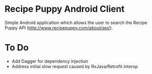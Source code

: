 # Recipe Puppy Android Client

Simple Android application which allows the user to search the Recipe Puppy API (http://www.recipepuppy.com/about/api/).

# To Do

- Add Dagger for dependency injection
- Address initial slow request caused by RxJava/Retrofit interop

